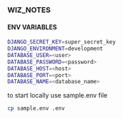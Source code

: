 ### WIZ_NOTES

#### ENV VARIABLES

```bash
DJANGO_SECRET_KEY=super_secret_key
DJANGO_ENVIRONMENT=development
DATABASE_USER=<user>
DATABASE_PASSWORD=<password>
DATABASE_HOST=<host>
DATABASE_PORT=<port>
DATABASE_NAME=<database_name>
```

to start locally use sample.env file

```bash
cp sample.env .env
```